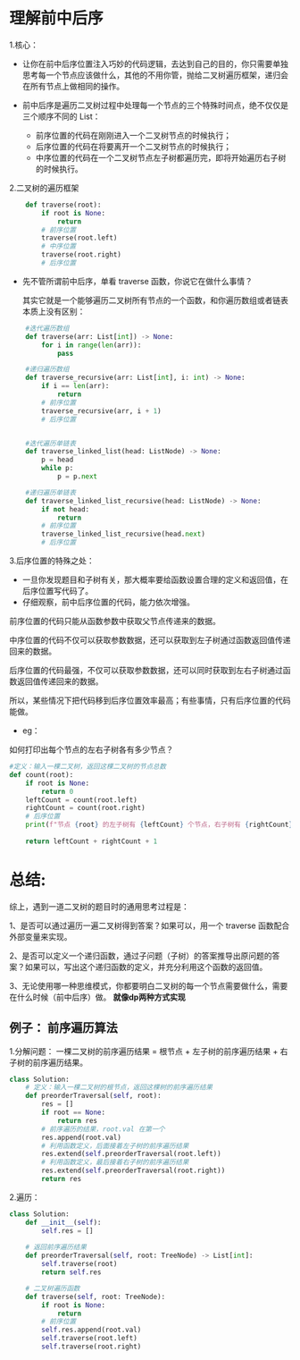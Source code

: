 
# 理解前中后序
1.核心：
- 让你在前中后序位置注入巧妙的代码逻辑，去达到自己的目的，你只需要单独思考每一个节点应该做什么，其他的不用你管，抛给二叉树遍历框架，递归会在所有节点上做相同的操作。
- 前中后序是遍历二叉树过程中处理每一个节点的三个特殊时间点，绝不仅仅是三个顺序不同的 List：

  - 前序位置的代码在刚刚进入一个二叉树节点的时候执行；
  - 后序位置的代码在将要离开一个二叉树节点的时候执行；
  - 中序位置的代码在一个二叉树节点左子树都遍历完，即将开始遍历右子树的时候执行。

2.二叉树的遍历框架
```py
    def traverse(root):
        if root is None:
            return
        # 前序位置
        traverse(root.left)
        # 中序位置
        traverse(root.right)
        # 后序位置
```
  - 先不管所谓前中后序，单看 traverse 函数，你说它在做什么事情？

    其实它就是一个能够遍历二叉树所有节点的一个函数，和你遍历数组或者链表本质上没有区别：
```py
    #迭代遍历数组
    def traverse(arr: List[int]) -> None:
        for i in range(len(arr)):
            pass

    #递归遍历数组
    def traverse_recursive(arr: List[int], i: int) -> None:
        if i == len(arr):
            return
        # 前序位置
        traverse_recursive(arr, i + 1)
        # 后序位置


    #迭代遍历单链表
    def traverse_linked_list(head: ListNode) -> None:
        p = head
        while p:
            p = p.next

    #递归遍历单链表
    def traverse_linked_list_recursive(head: ListNode) -> None:
        if not head:
            return
        # 前序位置
        traverse_linked_list_recursive(head.next)
        # 后序位置
```
3.后序位置的特殊之处：
- 一旦你发现题目和子树有关，那大概率要给函数设置合理的定义和返回值，在后序位置写代码了。
- 仔细观察，前中后序位置的代码，能力依次增强。

前序位置的代码只能从函数参数中获取父节点传递来的数据。

中序位置的代码不仅可以获取参数数据，还可以获取到左子树通过函数返回值传递回来的数据。

后序位置的代码最强，不仅可以获取参数数据，还可以同时获取到左右子树通过函数返回值传递回来的数据。

所以，某些情况下把代码移到后序位置效率最高；有些事情，只有后序位置的代码能做。
- eg：

如何打印出每个节点的左右子树各有多少节点？
```py
#定义：输入一棵二叉树，返回这棵二叉树的节点总数
def count(root):
    if root is None:
        return 0
    leftCount = count(root.left)
    rightCount = count(root.right)
    # 后序位置
    print(f"节点 {root} 的左子树有 {leftCount} 个节点，右子树有 {rightCount} 个节点")
    
    return leftCount + rightCount + 1
```

# 总结:
综上，遇到一道二叉树的题目时的通用思考过程是：

1、是否可以通过遍历一遍二叉树得到答案？如果可以，用一个 traverse 函数配合外部变量来实现。

2、是否可以定义一个递归函数，通过子问题（子树）的答案推导出原问题的答案？如果可以，写出这个递归函数的定义，并充分利用这个函数的返回值。

3、无论使用哪一种思维模式，你都要明白二叉树的每一个节点需要做什么，需要在什么时候（前中后序）做。
**就像dp两种方式实现**
## 例子： 前序遍历算法
1.分解问题：
一棵二叉树的前序遍历结果 = 根节点 + 左子树的前序遍历结果 + 右子树的前序遍历结果。
```py
class Solution:
    # 定义：输入一棵二叉树的根节点，返回这棵树的前序遍历结果
    def preorderTraversal(self, root):
        res = []
        if root == None:
            return res
        # 前序遍历的结果，root.val 在第一个
        res.append(root.val)
        # 利用函数定义，后面接着左子树的前序遍历结果
        res.extend(self.preorderTraversal(root.left))
        # 利用函数定义，最后接着右子树的前序遍历结果
        res.extend(self.preorderTraversal(root.right)) 
        return res
```
2.遍历：
```py
class Solution:
    def __init__(self):
        self.res = []
    
    # 返回前序遍历结果
    def preorderTraversal(self, root: TreeNode) -> List[int]:
        self.traverse(root)
        return self.res

    # 二叉树遍历函数
    def traverse(self, root: TreeNode):
        if root is None:
            return
        # 前序位置
        self.res.append(root.val)
        self.traverse(root.left)
        self.traverse(root.right)
```